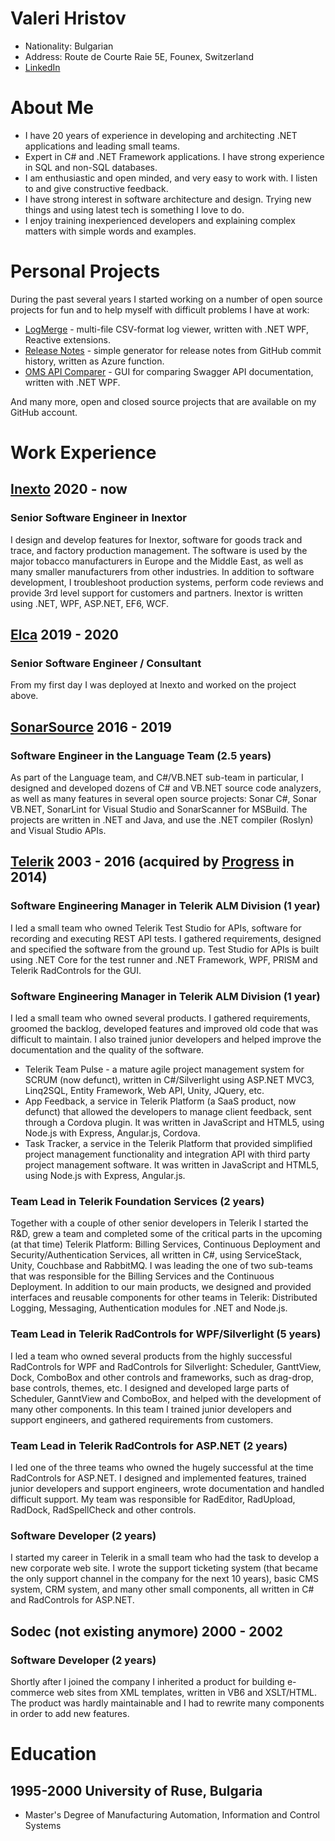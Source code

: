 # Valeri Hristov
- Nationality: Bulgarian
- Address: Route de Courte Raie 5E, Founex, Switzerland
- [LinkedIn](https://www.linkedin.com/in/valeri-hristov-771baa131/)

# About Me

- I have 20 years of experience in developing and architecting .NET applications and leading small teams.
- Expert in C# and .NET Framework applications. I have strong experience in SQL and non-SQL databases.
- I am enthusiastic and open minded, and very easy to work with. I listen to and give constructive feedback.
- I have strong interest in software architecture and design. Trying new things and using latest tech is something I love to do.
- I enjoy training inexperienced developers and explaining complex matters with simple words and examples.

# Personal Projects

During the past several years I started working on a number of open source projects for fun and to help myself with difficult problems I have at work:
- [LogMerge](https://github.com/valhristov/LogMergeRx) - multi-file CSV-format log viewer, written with .NET WPF, Reactive extensions.
- [Release Notes](https://github.com/valhristov/release-notes-generator) - simple generator for release notes from GitHub commit history, written as Azure function.
- [OMS API Comparer](https://github.com/valhristov/ApiComparer) - GUI for comparing Swagger API documentation, written with .NET WPF.

And many more, open and closed source projects that are available on my GitHub account.

# Work Experience

## [Inexto](http://www.inexto.com) 2020 - now
### Senior Software Engineer in Inextor

I design and develop features for Inextor, software for goods track and trace, and factory production management. The software is used by the major tobacco manufacturers in Europe and the Middle East, as well as many smaller manufacturers from other industries. In addition to software development, I troubleshoot production systems, perform code reviews and provide 3rd level support for customers and partners. Inextor is written using .NET, WPF, ASP.NET, EF6, WCF.

## [Elca](http://www.elca.ch) 2019 - 2020
### Senior Software Engineer / Consultant
From my first day I was deployed at Inexto and worked on the project above.

## [SonarSource](http://www.sonarsource.com) 2016 - 2019
### Software Engineer in the Language Team (2.5 years)
As part of the Language team, and C#/VB.NET sub-team in particular, I designed and developed dozens of C# and VB.NET source code analyzers, as well as many features in several open source projects: Sonar C#, Sonar VB.NET, SonarLint for Visual Studio and SonarScanner for MSBuild. The projects are written in .NET and Java, and use the .NET compiler (Roslyn) and Visual Studio APIs.

## [Telerik](http://www.telerik.com) 2003 - 2016 (acquired by [Progress](http://www.progress.com) in 2014)
### Software Engineering Manager in Telerik ALM Division (1 year)
I led a small team who owned Telerik Test Studio for APIs, software for recording and executing REST API tests. I gathered requirements, designed and specified the software from the ground up. Test Studio for APIs is built using .NET Core for the test runner and .NET Framework, WPF, PRISM and Telerik RadControls for the GUI.

### Software Engineering Manager in Telerik ALM Division (1 year)
I led a small team who owned several products. I gathered requirements, groomed the backlog, developed features and improved old code that was difficult to maintain. I also trained junior developers and helped improve the documentation and the quality of the software.
- Telerik Team Pulse - a mature agile project management system for SCRUM (now defunct), written in C#/Silverlight using ASP.NET MVC3, Linq2SQL, Entity Framework, Web API, Unity, JQuery, etc.
- App Feedback, a service in Telerik Platform (a SaaS product, now defunct) that allowed the developers to manage client feedback, sent through a Cordova plugin. It was written in JavaScript and HTML5, using Node.js with Express, Angular.js, Cordova. 
- Task Tracker, a service in the Telerik Platform that provided simplified project management functionality and integration API with third party project management software. It was written in JavaScript and HTML5, using Node.js with Express, Angular.js. 


### Team Lead in Telerik Foundation Services (2 years)
Together with a couple of other senior developers in Telerik I started the R&D, grew a team and completed some of the critical parts in the upcoming (at that time) Telerik Platform: Billing Services, Continuous Deployment and Security/Authentication Services, all written in C#, using ServiceStack, Unity, Couchbase and RabbitMQ. I was leading the one of two sub-teams that was responsible for the Billing Services and the Continuous Deployment. In addition to our main products, we designed and provided interfaces and reusable components for other teams in Telerik: Distributed Logging, Messaging, Authentication modules for .NET and Node.js. 

### Team Lead in Telerik RadControls for WPF/Silverlight (5 years)
I led a team who owned several products from the highly successful RadControls for WPF and RadControls for Silverlight: Scheduler, GanttView, Dock, ComboBox and other controls and frameworks, such as drag-drop, base controls, themes, etc. I designed and developed large parts of Scheduler, GanntView and ComboBox, and helped with the development of many other components. In this team I trained junior developers and support engineers, and gathered requirements from customers.

### Team Lead in Telerik RadControls for ASP.NET (2 years)
I led one of the three teams who owned the hugely successful at the time RadControls for ASP.NET. I designed and implemented features, trained junior developers and support engineers, wrote documentation and handled difficult support. My team was responsible for RadEditor, RadUpload, RadDock, RadSpellCheck and other controls. 

### Software Developer (2 years)
I started my career in Telerik in a small team who had the task to develop a new corporate web site. I wrote the support ticketing system (that became the only support channel in the company for the next 10 years), basic CMS system, CRM system, and many other small components, all written in C# and RadControls for ASP.NET.

## Sodec (not existing anymore) 2000 - 2002
### Software Developer (2 years)
Shortly after I joined the company I inherited a product for building e-commerce web sites from XML templates, written in VB6 and XSLT/HTML. The product was hardly maintainable and I had to rewrite many components in order to add new features.

# Education

## 1995-2000 University of Ruse, Bulgaria
- Master's Degree of Manufacturing Automation, Information and Control Systems



